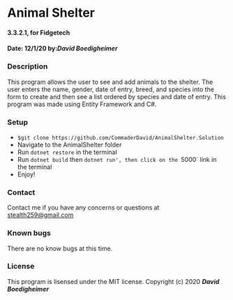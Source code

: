 # Animal Shelter
#### 3.3.2.1, for Fidgetech
#### Date: 12/1/20  by:_**David Boedigheimer**_
### Description
This program allows the user to see and add animals to the shelter. The user enters the name, gender, date of entry, breed, and species into the form to create and then see a list ordered by species and date of entry.  This program was made using Entity Framework and C#.
### Setup
* `$git clone https://github.com/CommaderDavid/AnimalShelter.Solution`
* Navigate to the AnimalShelter folder
* Run `dotnet restore` in the terminal
* Run `dotnet build` then `dotnet run', then click on the `5000` link in the terminal
* Enjoy!
### Contact
Contact me if you have any concerns or questions at stealth259@gmail.com
### Known bugs
There are no know bugs at this time.
### License
This program is lisensed under the MIT license.
Copyright (c) 2020 _**David Boedigheimer**_